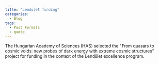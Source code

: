 ```yaml
---
title: "Lendület funding"
categories:
  - Blog
tags:
  - Post Formats
  - quote
---
```


The Hungarian Academy of Sciences (HAS) selected the "From quasars to cosmic voids: new probes of dark energy with extreme cosmic structures" project for funding in the context of the Lendület excellence program. 
